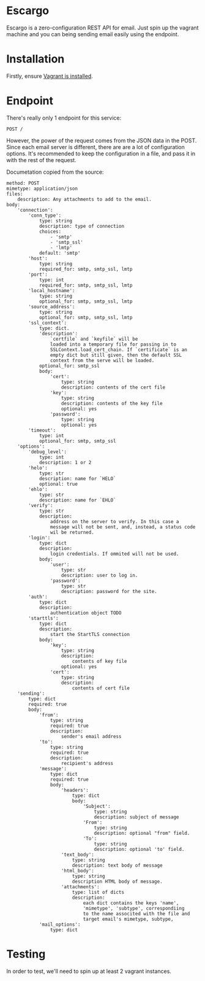 # Escargo

Escargo is a zero-configuration REST API for email. Just spin up the vagrant
machine and you can being sending email easily using the endpoint.

# Installation

Firstly, ensure [Vagrant is installed](https://www.vagrantup.com/docs/installation/).

# Endpoint

There's really only 1 endpoint for this service:

    POST /

However, the power of the request comes from the JSON data in the POST. Since
each email server is different, there are are a lot of configuration options.
It's recommended to keep the configuration in a file, and pass it in with the
rest of the request.

Documetation copied from the source:

    method: POST
    mimetype: application/json
    files:
        description: Any attachments to add to the email.
    body:
        'connection':
            'conn_type':
                type: string
                description: type of connection
                choices:
                    - 'smtp'
                    - 'smtp_ssl'
                    - 'lmtp'
                default: 'smtp'
            'host':
                type: string
                required_for: smtp, smtp_ssl, lmtp
            'port':
                type: int
                required_for: smtp, smtp_ssl, lmtp
            'local_hostname':
                type: string
                optional_for: smtp, smtp_ssl, lmtp
            'source_address':
                type: string
                optional_for: smtp, smtp_ssl, lmtp
            'ssl_context':
                type: dict.
                'description':
                    `certfile` and `keyfile` will be
                    loaded into a temporary file for passing in to
                    SSLContext.load_cert_chain. If `certificate` is an
                    empty dict but still given, then the default SSL
                    context from the serve will be loaded.
                optional_for: smtp_ssl
                body:
                    'cert':
                        type: string
                        description: contents of the cert file
                    'key':
                        type: string
                        description: contents of the key file
                        optional: yes
                    'password':
                        type: string
                        optional: yes
            'timeout':
                type: int
                optional_for: smtp, smtp_ssl
        'options':
            'debug_level':
                type: int
                description: 1 or 2
            'helo':
                type: str
                description: name for `HELO`
                optional: true
            'ehlo':
                type: str
                description: name for `EHLO`
            'verify':
                type: str
                description:
                    address on the server to verify. In this case a
                    message will not be sent, and, instead, a status code
                    wil be returned.
            'login':
                type: dict
                description:
                    login credentials. If ommited will not be used.
                body:
                    'user':
                        type: str
                        description: user to log in.
                    'password':
                        type: str
                        description: password for the site.
            'auth':
                type: dict
                description:
                    authentication object TODO
            'starttls':
                type: dict
                description:
                    start the StartTLS connection
                body:
                    'key':
                        type: string
                        description:
                            contents of key file
                        optional: yes
                    'cert':
                        type: string
                        description:
                            contents of cert file
        'sending':
            type: dict
            required: true
            body:
                'from':
                    type: string
                    required: true
                    description:
                        sender's email address
                'to':
                    type: string
                    required: true
                    description:
                        recipient's address
                'message':
                    type: dict
                    required: true
                    body:
                        'headers':
                            type: dict
                            body:
                                'Subject':
                                    type: string
                                    description: subject of message
                                'From':
                                    type: string
                                    description: optional "from" field.
                                'To':
                                    type: string
                                    description: optional 'to' field.
                        'text_body':
                            type: string
                            description: text body of message
                        'html_body':
                            type: string
                            description HTML body of message.
                        'attachments':
                            type: list of dicts
                            description:
                                each dict contains the keys 'name',
                                'mimetype', 'subtype', correspondiing
                                to the name associted with the file and
                                target email's mimetype, subtype,
                'mail_options':
                    type: dict

# Testing

In order to test, we'll need to spin up at least 2 vagrant instances.
